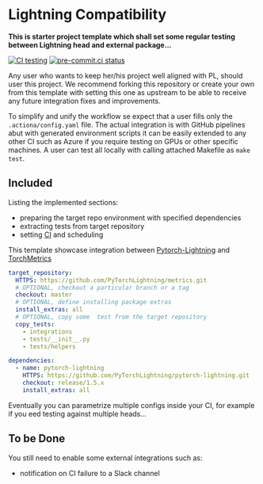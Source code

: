 # Lightning Compatibility

__This is starter project template which shall set some regular testing between Lightning head and external package...__

[![CI testing](https://github.com/PyTorchLightning/compatibility/workflows/CI%20testing/badge.svg?branch=main&event=push)](https://github.com/PyTorchLightning/compatibility/actions?query=workflow%3A%22CI+testing%22)
[![pre-commit.ci status](https://results.pre-commit.ci/badge/github/PyTorchLightning/compatibility/main.svg?badge_token=mqheL1-cTn-280Vx4cJUdg)](https://results.pre-commit.ci/latest/github/PyTorchLightning/compatibility/main?badge_token=mqheL1-cTn-280Vx4cJUdg)

Any user who wants to keep her/his project well aligned with PL, should user this project.
We recommend forking this repository or create your own from this template with setting this one as upstream to be able to receive any future integration fixes and improvements.

To simplify and unify the workflow se expect that a user fills only the `.actiona/config.yaml` file.
The actual integration is with GitHub pipelines abut with generated environment scripts it can be easily extended to any other CI such as Azure if you require testing on GPUs or other specific machines.
A user can test all locally with calling attached Makefile as `make test`.

## Included

Listing the implemented sections:

- preparing the target repo environment with specified dependencies
- extracting tests from target repository
- setting [CI](https://github.com/PyTorchLightning/compatibility/actions?query=workflow%3A%22CI+testing%22) and scheduling

This template showcase integration between [Pytorch-Lightning](https://github.com/PyTorchLightning/pytorch-lightning) and [TorchMetrics](https://github.com/PyTorchLightning/metrics)

```yaml
target_repository:
  HTTPS: https://github.com/PyTorchLightning/metrics.git
  # OPTIONAL, checkout a particular branch or a tag
  checkout: master
  # OPTIONAL, define installing package extras
  install_extras: all
  # OPTIONAL, copy some  test from the target repository
  copy_tests:
    - integrations
    - tests/__init__.py
    - tests/helpers

dependencies:
  - name: pytorch-lightning
    HTTPS: https://github.com/PyTorchLightning/pytorch-lightning.git
    checkout: release/1.5.x
    install_extras: all
```

Eventually you can parametrize multiple configs inside your CI, for example if you eed testing against multiple heads...

## To be Done

You still need to enable some external integrations such as:

- notification on CI failure to a Slack channel
